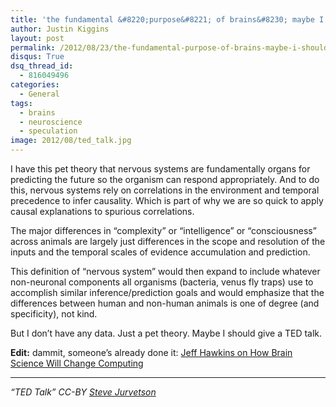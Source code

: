 ```yaml
---
title: 'the fundamental &#8220;purpose&#8221; of brains&#8230; maybe I should give a TED talk'
author: Justin Kiggins
layout: post
permalink: /2012/08/23/the-fundamental-purpose-of-brains-maybe-i-should-give-a-ted-talk/
disqus: True
dsq_thread_id:
  - 816049496
categories:
  - General
tags:
  - brains
  - neuroscience
  - speculation
image: 2012/08/ted_talk.jpg
---
```

I have this pet theory that nervous systems are fundamentally organs for predicting the future so the organism can respond appropriately. And to do this, nervous systems rely on correlations in the environment and temporal precedence to infer causality. Which is part of why we are so quick to apply causal explanations to spurious correlations.

The major differences in &#8220;complexity&#8221; or &#8220;intelligence&#8221; or &#8220;consciousness&#8221; across animals are largely just differences in the scope and resolution of the inputs and the temporal scales of evidence accumulation and prediction.

This definition of &#8220;nervous system&#8221; would then expand to include whatever non-neuronal components all organisms (bacteria, venus fly traps) use to accomplish similar inference/prediction goals and would emphasize that the differences between human and non-human animals is one of degree (and specificity), not kind.

But I don&#8217;t have any data. Just a pet theory. Maybe I should give a TED talk.

**Edit:** dammit, someone&#8217;s already done it: [Jeff Hawkins on How Brain Science Will Change Computing][1]

* * *

*&#8220;TED Talk&#8221; CC-BY [Steve Jurvetson][2]*

 [1]: http://www.ted.com/talks/jeff_hawkins_on_how_brain_science_will_change_computing.html
 [2]: http://www.flickr.com/photos/jurvetson/3251451369/
